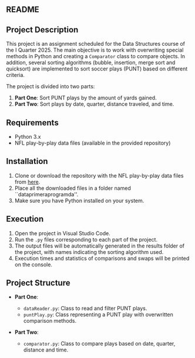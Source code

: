 ## README

## Project Description

This project is an assignment scheduled for the Data Structures course of the I Quarter 2025. The main objective is to work with overwriting special methods in Python and creating a `Comparator` class to compare objects. In addition, several sorting algorithms (bubble, insertion, merge sort and quicksort) are implemented to sort soccer plays (PUNT) based on different criteria.

The project is divided into two parts:
1. **Part One**: Sort PUNT plays by the amount of yards gained.
2. **Part Two**: Sort plays by date, quarter, distance traveled, and time.

## Requirements

- Python 3.x
- NFL play-by-play data files (available in the provided repository)

## Installation

1. Clone or download the repository with the NFL play-by-play data files from [here](https://github.com/ryurko/nflscrapR-data/tree/master/legacy_data/season_play_by_play).
2. Place all the downloaded files in a folder named ``dataprimeraprogramda''.
3. Make sure you have Python installed on your system.

## Execution

1. Open the project in Visual Studio Code.
2. Run the `.py` files corresponding to each part of the project.
3. The output files will be automatically generated in the results folder of the project, with names indicating the sorting algorithm used.
4. Execution times and statistics of comparisons and swaps will be printed on the console.

## Project Structure

- **Part One**: 
  - `dataReader.py`: Class to read and filter PUNT plays.
  - `puntPlay.py`: Class representing a PUNT play with overwritten comparison methods.

- **Part Two**:
  - `comparator.py`: Class to compare plays based on date, quarter, distance and time.